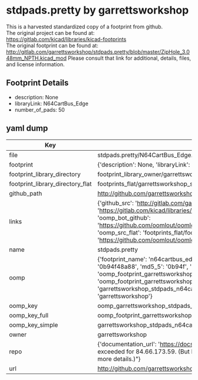 # stdpads.pretty by garrettsworkshop  
This is a harvested standardized copy of a footprint from github.  
The original project can be found at:  
https://gitlab.com/kicad/libraries/kicad-footprints  
The original footprint can be found at:
http://gitlab.com/garrettsworkshop/stdpads.pretty/blob/master/ZipHole_3.048mm_NPTH.kicad_mod
Please consult that link for additional, details, files, and license information.  
## Footprint Details
* description: None  
* libraryLink: N64CartBus_Edge  
* number_of_pads: 50  
## yaml dump  
| Key | Value |  
| --- | --- |  
| file | stdpads.pretty/N64CartBus_Edge.kicad_mod |  
| footprint | {'description': None, 'libraryLink': 'N64CartBus_Edge', 'number_of_pads': 50} |  
| footprint_library_directory | footprint_library_owner/garrettsworkshop_stdpads.pretty |  
| footprint_library_directory_flat | footprints_flat/garrettsworkshop_stdpads_n64cartbus_edge/working |  
| github_path | http://github.com/garrettsworkshop/stdpads.pretty/blob/master/N64CartBus_Edge.kicad_mod |  
| links | {'github_src': 'http://gitlab.com/garrettsworkshop/stdpads.pretty/blob/master/ZipHole_3.048mm_NPTH.kicad_mod', 'github_src_repo': 'https://gitlab.com/kicad/libraries/kicad-footprints', 'oomp_bot': 'footprints/garrettsworkshop_stdpads_n64cartbus_edge/working', 'oomp_bot_github': 'https://github.com/oomlout/oomlout_oomp_footprint_bot/tree/main/footprints/garrettsworkshop_stdpads_n64cartbus_edge/working', 'oomp_src_flat': 'footprints_flat/footprints_flat/garrettsworkshop_stdpads_n64cartbus_edge/working', 'oomp_src_flat_github': 'https://github.com/oomlout/oomlout_oomp_footprint_src/tree/main/footprints_flat/garrettsworkshop_stdpads_n64cartbus_edge/working'} |  
| name | stdpads.pretty |  
| oomp | {'footprint_name': 'n64cartbus_edge', 'library_name': 'stdpads', 'md5': '0b94f48a880097c7a6a4bd2d718ae4f5', 'md5_10': '0b94f48a88', 'md5_5': '0b94f', 'md5_6': '0b94f4', 'oomp_key': 'oomp_garrettsworkshop_stdpads_n64cartbus_edge', 'oomp_key_extra': 'oomp_footprint_garrettsworkshop_stdpads_n64cartbus_edge', 'oomp_key_full': 'oomp_footprint_garrettsworkshop_stdpads_n64cartbus_edge_0b94f4', 'oomp_key_simple': 'garrettsworkshop_stdpads_n64cartbus_edge', 'original_filename': 'stdpads.pretty/N64CartBus_Edge.kicad_mod', 'owner_name': 'garrettsworkshop'} |  
| oomp_key | oomp_garrettsworkshop_stdpads_n64cartbus_edge |  
| oomp_key_full | oomp_footprint_garrettsworkshop_stdpads_n64cartbus_edge |  
| oomp_key_simple | garrettsworkshop_stdpads_n64cartbus_edge |  
| owner | garrettsworkshop |  
| repo | {'documentation_url': 'https://docs.github.com/rest/overview/resources-in-the-rest-api#rate-limiting', 'message': "API rate limit exceeded for 84.66.173.59. (But here's the good news: Authenticated requests get a higher rate limit. Check out the documentation for more details.)"} |  
| url | http://github.com/garrettsworkshop/stdpads.pretty |  

